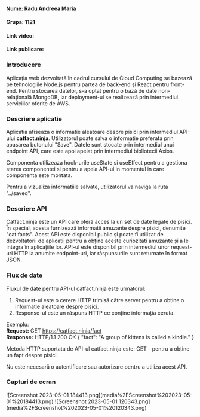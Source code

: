 <h4>Nume: Radu Andreea Maria</h4>
<h4>Grupa: 1121 </h4> 

<h4>Link video: </h4>
<h4>Link publicare:</h4>

<h3>Introducere</h3>  

<p>
Aplicația web dezvoltată în cadrul cursului de Cloud Computing se bazează pe tehnologiile Node.js pentru partea de back-end și React pentru front-end. Pentru stocarea datelor, s-a optat pentru o bază de date non-relațională MongoDB, iar deployment-ul se realizează prin intermediul serviciilor oferite de AWS.  
</p>

<h3>Descriere aplicatie</h3>  

<p>
Aplicatia afiseaza o informatie aleatoare despre pisici prin intermediul API-ului <b>catfact.ninja</b>.
Utilizatorul poate salva o informatie preferata prin apasarea butonului "Save". 
Datele sunt stocate prin intermediul unui endpoint API, care este apoi apelat prin intermediul bibliotecii Axios. 
  
Componenta utilizeaza hook-urile useState si useEffect pentru a gestiona starea componentei si pentru a apela API-ul in momentul in care componenta este montata.  

Pentru a vizualiza informatiile salvate, utilizatorul va naviga la ruta "../saved".  

</p>

<h3>Descriere API</h3>

<p>
Catfact.ninja este un API care oferă acces la un set de date legate de pisici. În special, acesta furnizează informatii amuzante despre pisici, denumite "cat facts". 
Acest API este disponibil public și poate fi utilizat de dezvoltatorii de aplicații pentru a obține aceste curiozitati amuzante și a le integra în aplicațiile lor. 
API-ul este disponibil prin intermediul unor request-uri HTTP la anumite endpoint-uri, iar răspunsurile sunt returnate în format JSON.
</p>

<h3>Flux de date</h3>

<p>
Fluxul de date pentru API-ul catfact.ninja este urmatorul:  

1. Request-ul este o cerere HTTP trimisă către server pentru a obține o informatie aleatoare despre pisici.
2. Response-ul este un răspuns HTTP ce conține informația ceruta.

Exemplu:  
<b>Request:</b> GET https://catfact.ninja/fact  
<b>Response:</b> HTTP/1.1 200 OK
{
"fact": "A group of kittens is called a kindle."
}  
  
Metoda HTTP suportata de API-ul catfact.ninja este: 
GET - pentru a obține un fapt despre pisici.
  
Nu este necesară o autentificare sau autorizare pentru a utiliza acest API.
</p>

<h3>Capturi de ecran</h3>
![Screenshot 2023-05-01 184413.png](media%2FScreenshot%202023-05-01%20184413.png)  
![Screenshot 2023-05-01 120343.png](media%2FScreenshot%202023-05-01%20120343.png)